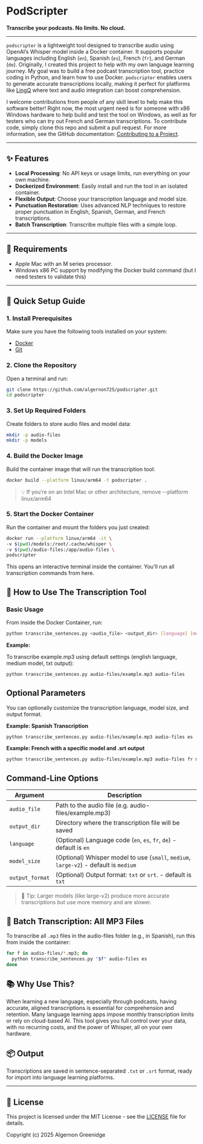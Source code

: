 # PodScripter

**Transcribe your podcasts. No limits. No cloud.**

---

`podscripter` is a lightweight tool designed to transcribe audio using OpenAI’s Whisper model inside a Docker container. It supports popular languages including English (`en`), Spanish (`es`), French (`fr`), and German (`de`). Originally, I created this project to help with my own language learning journey. My goal was to build a free podcast transcription tool, practice coding in Python, and learn how to use Docker. `podscripter` enables users to generate accurate transcriptions locally, making it perfect for platforms like [LingQ](https://www.lingq.com/) where text and audio integration can boost comprehension.

I welcome contributions from people of any skill level to help make this software better! Right now, the most urgent need is for someone with x86 Windows hardware to help build and test the tool on Windows, as well as for testers who can try out French and German transcriptions. To contribute code, simply clone this repo and submit a pull request. For more information, see the GitHub documentation: [Contributing to a Project](https://docs.github.com/en/get-started/exploring-projects-on-github/contributing-to-a-project).

---

## ✨ Features

- **Local Processing**: No API keys or usage limits, run everything on your own machine.
- **Dockerized Environment**: Easily install and run the tool in an isolated container.
- **Flexible Output**: Choose your transcription language and model size.
- **Punctuation Restoration**: Uses advanced NLP techniques to restore proper punctuation in English, Spanish, German, and French transcriptions.
- **Batch Transcription**: Transcribe multiple files with a simple loop.

---

## 🧰 Requirements

- Apple Mac with an M series processor.
- Windows x86 PC support by modifying the Docker build command (but I need testers to validate this)

---

## 🚀 Quick Setup Guide

### 1. Install Prerequisites

Make sure you have the following tools installed on your system:

- [Docker](https://www.docker.com)
- [Git](https://git-scm.com/downloads)

### 2. Clone the Repository

Open a terminal and run:
  ```bash
  git clone https://github.com/algernon725/podscripter.git
  cd podscripter
  ```

### 3. Set Up Required Folders

Create folders to store audio files and model data:
  ```bash
  mkdir -p audio-files
  mkdir -p models
  ```

### 4. Build the Docker Image

Build the container image that will run the transcription tool:
  ```bash
  docker build --platform linux/arm64 -t podscripter .
  ```
>💡 If you’re on an Intel Mac or other architecture, remove --platform linux/arm64

### 5. Start the Docker Container

Run the container and mount the folders you just created:
  ```bash
  docker run --platform linux/arm64 -it \
  -v $(pwd)/models:/root/.cache/whisper \
  -v $(pwd)/audio-files:/app/audio-files \
  podscripter
  ```
  This opens an interactive terminal inside the container. You'll run all transcription commands from here.

## 📄 How to Use The Transcription Tool

### Basic Usage

From inside the Docker Container, run:

```bash
python transcribe_sentences.py <audio_file> <output_dir> [language] [model_size] [output_format]
```

**Example:**

To transcribe example.mp3 using default settings (english language, medium model, txt output):

```bash
python transcribe_sentences.py audio-files/example.mp3 audio-files
```

## Optional Parameters

You can optionally customize the transcription language, model size, and output format.

**Example: Spanish Transcription**

```bash
python transcribe_sentences.py audio-files/example.mp3 audio-files es
```

**Example: French with a specific model and .srt output**

```bash
python transcribe_sentences.py audio-files/example.mp3 audio-files fr medium srt
```

## Command-Line Options

| Argument        | Description                                                                           |
| --------------- | ------------------------------------------------------------------------------------- |
| `audio_file`    | Path to the audio file (e.g. audio-files/example.mp3)                                 |
| `output_dir`    | Directory where the transcription file will be saved                                  |
| `language`      | (Optional) Language code (`en`, `es`, `fr`, `de`) - default is `en`                   |
| `model_size`    | (Optional) Whisper model  to use (`small`, `medium`, `large-v2`) - default is `medium`|
| `output_format` | (Optional) Output format: `txt` or `srt`. - default is `txt`                          |

>🔧 Tip: Larger models (like large-v2) produce more accurate transcriptions but use more memory and are slower.


## 🔁 Batch Transcription: All MP3 Files

To transcribe all `.mp3` files in the audio-files folder (e.g., in Spanish), run this from inside the container:

  ```bash
  for f in audio-files/*.mp3; do
    python transcribe_sentences.py "$f" audio-files es
  done
  ```

## 📚 Why Use This?
When learning a new language, especially through podcasts, having accurate, aligned transcriptions is essential for comprehension and retention. Many language learning apps impose monthly transcription limits or rely on cloud-based AI. This tool gives you full control over your data, with no recurring costs, and the power of Whisper, all on your own hardware.

## 📦 Output
Transcriptions are saved in sentence-separated `.txt` or `.srt` format, ready for import into language learning platforms.

---

## 📄 License

This project is licensed under the MIT License - see the [LICENSE](LICENSE) file for details.

Copyright (c) 2025 Algernon Greenidge